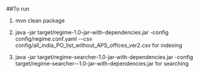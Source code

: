 ##To run

1) mvn clean package

2) java -jar target/regime-1.0-jar-with-dependencies.jar -config config/regime.conf.yaml --csv config/all_india_PO_list_without_APS_offices_ver2.csv for indexing

3) java -jar target/regime-searcher-1.0-jar-with-dependencies.jar -config target/regime-searcher--1.0-jar-with-dependencies.jar for searching

